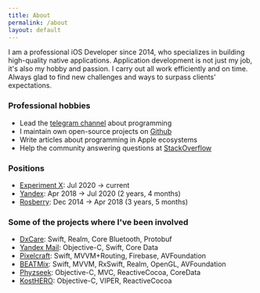```yaml
---
title: About
permalink: /about
layout: default
---
```


I am a professional iOS Developer since 2014, who specializes in building high-quality native applications. Application development is not just my job, it's also my hobby and passion. I carry out all work efficiently and on time. Always glad to find new challenges and ways to surpass clients' expectations.

### Professional hobbies

- Lead the [telegram channel](https://t.me/readaggregator) about programming
- I maintain own open-source projects on [Github](https://github.com/otbivnoe)
- Write articles about programming in Apple ecosystems
- Help the community answering questions at [StackOverflow](https://stackoverflow.com/users/3733734/nikita-ermolenko?tab=profile)

### Positions

- [Experiment X](https://support.igloo.today/dxcare): Jul 2020 → current
- [Yandex](https://www.yandex.ru/): Apr 2018 → Jul 2020 (2 years, 4 months)
- [Rosberry](https://rosberry.com/): Dec 2014 → Apr 2018 (3 years, 5 months) 

### Some of the projects where I've been involved

- [DxCare](https://apps.apple.com/us/app/dx-care/id1540765494): Swift, Realm, Core Bluetooth, Protobuf
- [Yandex Mail](https://apps.apple.com/us/app/yandex-mail-email-app/id4417854190): Objective-C, Swift, Core Data
- [Pixelcraft](https://itunes.apple.com/us/app/pixelcraft-color-by-number-art/id1303437993?mt=8): Swift, MVVM+Routing, Firebase, AVFoundation
- [BEATMix](https://itunes.apple.com/us/app/beatmix/id1227356223): Swift, MVVM, RxSwift, Realm, OpenGL, AVFoundation
- [Phyzseek](https://itunes.apple.com/us/app/id1076780161?mt=8): Objective-C, MVC, ReactiveCocoa, CoreData
- [KostHERO](https://itunes.apple.com/ru/app/kosthero/id1140399629?l=en&mt=8): Objective-C, VIPER, ReactiveCocoa
